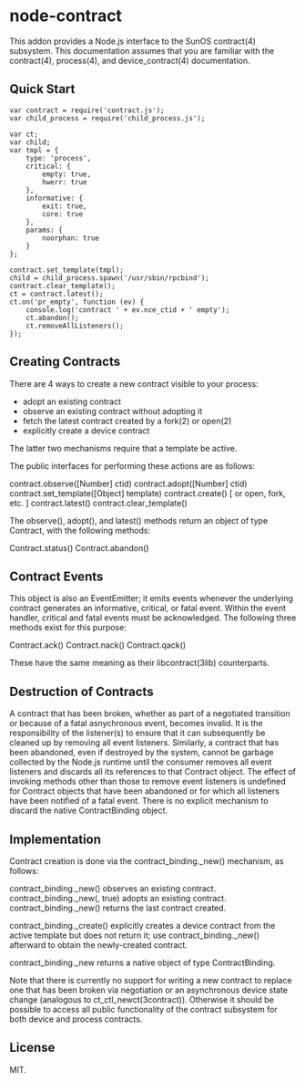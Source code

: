 # node-contract

This addon provides a Node.js interface to the SunOS contract(4) subsystem.
This documentation assumes that you are familiar with the contract(4),
process(4), and device_contract(4) documentation.

## Quick Start

	var contract = require('contract.js');
	var child_process = require('child_process.js');

	var ct;
	var child;
	var tmpl = {
		type: 'process',
		critical: {
			empty: true,
			hwerr: true
		},
		informative: {
			exit: true,
			core: true
		},
		params: {
			noorphan: true
		}
	};

	contract.set_template(tmpl);
	child = child_process.spawn('/usr/sbin/rpcbind');
	contract.clear_template();
	ct = contract.latest();
	ct.on('pr_empty', function (ev) {
		console.log('contract ' + ev.nce_ctid + ' empty');
		ct.abandon();
		ct.removeAllListeners();
	});

## Creating Contracts

There are 4 ways to create a new contract visible to your process:

- adopt an existing contract
- observe an existing contract without adopting it
- fetch the latest contract created by a fork(2) or open(2)
- explicitly create a device contract

The latter two mechanisms require that a template be active.

The public interfaces for performing these actions are as follows:

contract.observe([Number] ctid)
contract.adopt([Number] ctid)
contract.set_template([Object] template)
contract.create() [ or open, fork, etc. ]
contract.latest()
contract.clear_template()

The observe(), adopt(), and latest() methods return an object of type
Contract, with the following methods:

Contract.status()
Contract.abandon()

## Contract Events

This object is also an EventEmitter; it emits events whenever the underlying
contract generates an informative, critical, or fatal event.  Within the
event handler, critical and fatal events must be acknowledged.  The
following three methods exist for this purpose:

Contract.ack()
Contract.nack()
Contract.qack()

These have the same meaning as their libcontract(3lib) counterparts.

## Destruction of Contracts

A contract that has been broken, whether as part of a negotiated transition
or because of a fatal asnychronous event, becomes invalid.  It is the
responsibility of the listener(s) to ensure that it can subsequently be
cleaned up by removing all event listeners.  Similarly, a contract that has
been abandoned, even if destroyed by the system, cannot be garbage collected
by the Node.js runtime until the consumer removes all event listeners and
discards all its references to that Contract object.  The effect of invoking
methods other than those to remove event listeners is undefined for Contract
objects that have been abandoned or for which all listeners have been
notified of a fatal event.  There is no explicit mechanism to discard the
native ContractBinding object.

## Implementation

Contract creation is done via the contract_binding._new() mechanism, as
follows:

contract_binding._new(<ctid>) observes an existing contract.
contract_binding._new(<ctid>, true) adopts an existing contract.
contract_binding._new() returns the last contract created.

contract_binding._create() explicitly creates a device contract from the
active template but does not return it; use contract_binding._new()
afterward to obtain the newly-created contract.

contract_binding._new returns a native object of type ContractBinding.  

Note that there is currently no support for writing a new contract to
replace one that has been broken via negotiation or an asynchronous device
state change (analogous to ct_ctl_newct(3contract)).  Otherwise it should be
possible to access all public functionality of the contract subsystem for
both device and process contracts.

## License

MIT.
